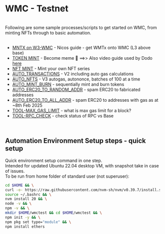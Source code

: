 # WMC - Testnet
<br>
Following are some sample processes/scripts to get started on WMC, from minting NFTs through to basic automation.<br>
<br>

* [MNTX on W3-WMC](https://github.com/nodebasewm/nodebasewm.github.io/blob/main/wmc/testnet-guide.md) - Nicos guide - get WMTx onto WMC (L3 above base)
* [TOKEN MINT](./TOKEN_MINT.md) - Become meme 👑  ==>> Also video guide used by Dodo [here](https://discord.com/channels/739450842108919828/1072502970027081749/1313845801235124266)
* [NFT MINT](./NFT_MINT.md) - Mint your own NFT series
* [AUTO_TRANSACTIONS](./AUTO_TRANSACTIONS2.md) - V2 including auto gas calculations
* [AUTO_NFTS](./AUTO_NFTS.md) - V3 autogas, autononce, batches of 100 at a time
* [AUTO_MINT_BURN](./AUTO_MINT_BURN.md) - sequentially mint and burn tokens 
* [AUTO_ERC20_TO_RANDOM_ADDR](./AUTO_ERC20_TO_ALL_ADDR.md) - spam ERC20 to fabricated addresses
* [AUTO_ERC20_TO_ALL_ADDR](./AUTO_ERC20_TO_ALL_ADDR.md) - spam ERC20 to addresses with gas as at ~8th Feb 2025 
* [TOOL-MAX_GAS_LIMIT](./TOOL-MAX_GAS_LIMIT.md) - what is max gas limit for a block?
* [TOOL-RPC_CHECK](./TOOL-RPC_CHECK.md) - check status of RPC vs Base
<br>

## Automation Environment Setup steps - quick setup
Quick environment setup command in one step.<br>
Intended for updated Ubuntu 22.04 desktop VM, with snapshot take in case of issues.<br>
To be run from home folder of standard user (not superuser):<br>

```bash
cd $HOME && \
curl -o- https://raw.githubusercontent.com/nvm-sh/nvm/v0.39.7/install.sh | bash && \
source ~/.bashrc && \
nvm install 20 && \
node -v && \
npm -v && \
mkdir $HOME/wmctest && cd $HOME/wmctest && \
npm init -y && \
npm pkg set type="module" && \
npm install ethers
```
<br>
